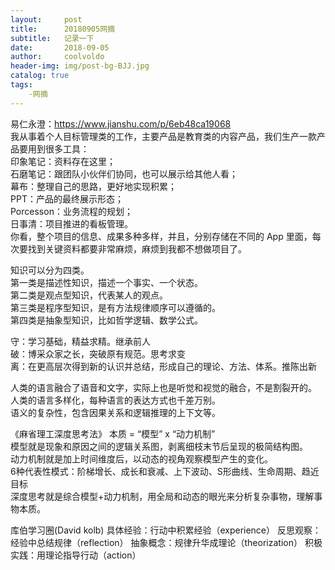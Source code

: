 ```yaml
---
layout:     post
title:      20180905网摘
subtitle:   记录一下
date:       2018-09-05
author:     coolvoldo
header-img: img/post-bg-BJJ.jpg
catalog: true
tags:
    -网摘 
---
```


易仁永澄：https://www.jianshu.com/p/6eb48ca19068  
我从事着个人目标管理类的工作，主要产品是教育类的内容产品，我们生产一款产品要用到很多工具：  
印象笔记：资料存在这里；  
石磨笔记：跟团队小伙伴们协同，也可以展示给其他人看；  
幕布：整理自己的思路，更好地实现积累；  
PPT：产品的最终展示形态；  
Porcesson：业务流程的规划；  
日事清：项目推进的看板管理。  
你看，整个项目的信息、成果多种多样，并且，分别存储在不同的 App 里面，每次要找到关键资料都要非常麻烦，麻烦到我都不想做项目了。  


知识可以分为四类。  
第一类是描述性知识，描述一个事实、一个状态。  
第二类是观点型知识，代表某人的观点。  
第三类是程序型知识，是有方法规律顺序可以遵循的。  
第四类是抽象型知识，比如哲学逻辑、数学公式。  

守：学习基础，精益求精。继承前人  
破：博采众家之长，突破原有规范。思考求变  
离：在更高层次得到新的认识并总结，形成自己的理论、方法、体系。推陈出新  


人类的语言融合了语音和文字，实际上也是听觉和视觉的融合，不是割裂开的。  
人类的语言多样化，每种语言的表达方式也千差万别。  
语义的复杂性，包含因果关系和逻辑推理的上下文等。  

《麻省理工深度思考法》
本质 = “模型” x “动力机制”  
模型就是现象和原因之间的逻辑关系图，剥离细枝末节后呈现的极简结构图。  
动力机制就是加上时间维度后，以动态的视角观察模型产生的变化。  
6种代表性模式：阶梯增长、成长和衰减、上下波动、S形曲线、生命周期、趋近目标  
深度思考就是综合模型+动力机制，用全局和动态的眼光来分析复杂事物，理解事物本质。  

库伯学习圈(David kolb)
具体经验：行动中积累经验（experience）
反思观察：经验中总结规律（reflection）
抽象概念：规律升华成理论（theorization）
积极实践：用理论指导行动（action）


